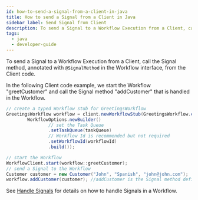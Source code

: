 ```yaml
---
id: how-to-send-a-signal-from-a-client-in-java
title: How to send a Signal from a Client in Java
sidebar_label: Send Signal from Client
description: To send a Signal to a Workflow Execution from a Client, call the Signal method, annotated with `@SignalMethod` in the Workflow interface, from the Client code.
tags:
  - java
  - developer-guide
---
```


To send a Signal to a Workflow Execution from a Client, call the Signal method, annotated with `@SignalMethod` in the Workflow interface, from the Client code.

In the following Client code example, we start the Workflow "greetCustomer" and call the Signal method "addCustomer" that is handled in the Workflow.

```java
// create a typed Workflow stub for GreetingsWorkflow
GreetingsWorkflow workflow = client.newWorkflowStub(GreetingsWorkflow.class,
        WorkflowOptions.newBuilder()
                // set the Task Queue
                .setTaskQueue(taskQueue)
                // Workflow Id is recommended but not required
                .setWorkflowId(workflowId)
                .build());

// start the Workflow
WorkflowClient.start(workflow::greetCustomer);
// send a Signal to the Workflow
Customer customer = new Customer("John", "Spanish", "john@john.com");
workflow.addCustomer(customer); //addCustomer is the Signal method defined in the greetCustomer Workflow.
```

See [Handle Signals](/docs/java/how-to-handle-a-signal-in-a-workflow-in-java) for details on how to handle Signals in a Workflow.
